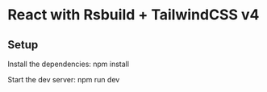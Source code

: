 # React with Rsbuild + TailwindCSS v4

## Setup

Install the dependencies:
npm install

Start the dev server:
npm run dev
